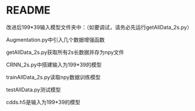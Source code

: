 # README

改进后199*39输入模型文件夹中：（如要调试，请务必先运行getAllData_2s.py）

Augmentation.py中引入几个数据增强函数

getAllData_2s.py获取所有2s长数据并存为npy文件

CRNN_2s.py中搭建输入为199*39的模型

trainAllData_2s.py读取npy数据训练模型

testAllData.py测试模型

cdds.h5是输入为199*39的模型

